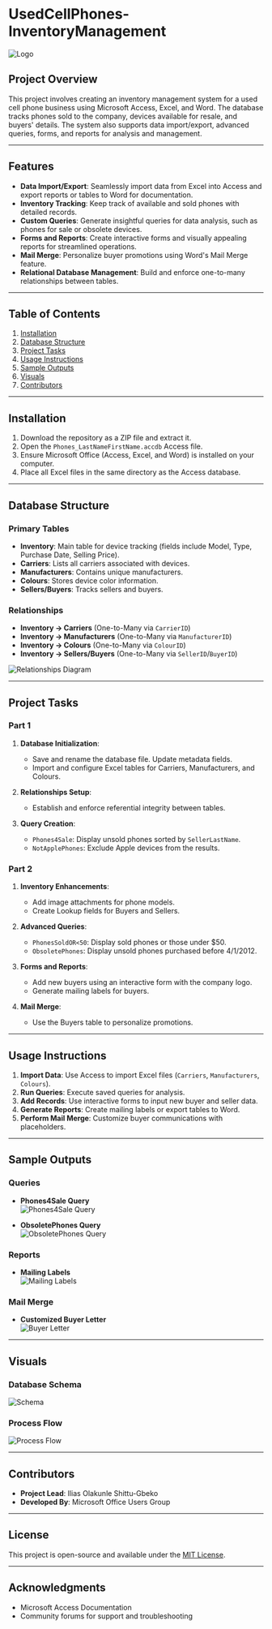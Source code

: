 # UsedCellPhones-InventoryManagement  
![Logo](https://files.oaiusercontent.com/file-IFHKIZc2u2UuEufRtGQnnGjw?se=2024-11-21T16%3A21%3A33Z&sp=r&sv=2024-08-04&sr=b&rscc=max-age%3D604800%2C%20immutable%2C%20private&rscd=attachment%3B%20filename%3D61d2264f-d0e7-4f29-a32a-e9800bb29a28.webp&sig=GUk9782HQUQD8mJWQwZEwNLeHNARqhdZlYqcV5buxIk%3D)

## Project Overview  
This project involves creating an inventory management system for a used cell phone business using Microsoft Access, Excel, and Word. The database tracks phones sold to the company, devices available for resale, and buyers' details. The system also supports data import/export, advanced queries, forms, and reports for analysis and management.

---

## Features  
- **Data Import/Export**: Seamlessly import data from Excel into Access and export reports or tables to Word for documentation.  
- **Inventory Tracking**: Keep track of available and sold phones with detailed records.  
- **Custom Queries**: Generate insightful queries for data analysis, such as phones for sale or obsolete devices.  
- **Forms and Reports**: Create interactive forms and visually appealing reports for streamlined operations.  
- **Mail Merge**: Personalize buyer promotions using Word's Mail Merge feature.  
- **Relational Database Management**: Build and enforce one-to-many relationships between tables.

---

## Table of Contents  
1. [Installation](#installation)  
2. [Database Structure](#database-structure)  
3. [Project Tasks](#project-tasks)  
4. [Usage Instructions](#usage-instructions)  
5. [Sample Outputs](#sample-outputs)  
6. [Visuals](#visuals)  
7. [Contributors](#contributors)

---

## Installation  
1. Download the repository as a ZIP file and extract it.  
2. Open the `Phones_LastNameFirstName.accdb` Access file.  
3. Ensure Microsoft Office (Access, Excel, and Word) is installed on your computer.  
4. Place all Excel files in the same directory as the Access database.

---

## Database Structure  
### Primary Tables  
- **Inventory**: Main table for device tracking (fields include Model, Type, Purchase Date, Selling Price).  
- **Carriers**: Lists all carriers associated with devices.  
- **Manufacturers**: Contains unique manufacturers.  
- **Colours**: Stores device color information.  
- **Sellers/Buyers**: Tracks sellers and buyers.

### Relationships  
- **Inventory → Carriers** (One-to-Many via `CarrierID`)  
- **Inventory → Manufacturers** (One-to-Many via `ManufacturerID`)  
- **Inventory → Colours** (One-to-Many via `ColourID`)  
- **Inventory → Sellers/Buyers** (One-to-Many via `SellerID`/`BuyerID`)  

![Relationships Diagram](images/relationships-diagram.png)

---

## Project Tasks  
### Part 1  
1. **Database Initialization**:  
   - Save and rename the database file. Update metadata fields.  
   - Import and configure Excel tables for Carriers, Manufacturers, and Colours.  

2. **Relationships Setup**:  
   - Establish and enforce referential integrity between tables.  

3. **Query Creation**:  
   - `Phones4Sale`: Display unsold phones sorted by `SellerLastName`.  
   - `NotApplePhones`: Exclude Apple devices from the results.  

### Part 2  
1. **Inventory Enhancements**:  
   - Add image attachments for phone models.  
   - Create Lookup fields for Buyers and Sellers.  

2. **Advanced Queries**:  
   - `PhonesSoldOR<50`: Display sold phones or those under $50.  
   - `ObsoletePhones`: Display unsold phones purchased before 4/1/2012.  

3. **Forms and Reports**:  
   - Add new buyers using an interactive form with the company logo.  
   - Generate mailing labels for buyers.  

4. **Mail Merge**:  
   - Use the Buyers table to personalize promotions.  

---

## Usage Instructions  
1. **Import Data**: Use Access to import Excel files (`Carriers`, `Manufacturers`, `Colours`).  
2. **Run Queries**: Execute saved queries for analysis.  
3. **Add Records**: Use interactive forms to input new buyer and seller data.  
4. **Generate Reports**: Create mailing labels or export tables to Word.  
5. **Perform Mail Merge**: Customize buyer communications with placeholders.

---

## Sample Outputs  
### Queries  
- **Phones4Sale Query**  
  ![Phones4Sale Query](images/phones4sale-query.png)

- **ObsoletePhones Query**  
  ![ObsoletePhones Query](images/obsoletephones-query.png)

### Reports  
- **Mailing Labels**  
  ![Mailing Labels](images/mailing-labels.png)

### Mail Merge  
- **Customized Buyer Letter**  
  ![Buyer Letter](images/buyer-letter.png)

---

## Visuals  
### Database Schema  
![Schema](images/database-schema.png)

### Process Flow  
![Process Flow](images/process-flow.png)

---

## Contributors  
- **Project Lead**: Ilias Olakunle Shittu-Gbeko  
- **Developed By**: Microsoft Office Users Group  

---

## License  
This project is open-source and available under the [MIT License](LICENSE).  

---

## Acknowledgments  
- Microsoft Access Documentation  
- Community forums for support and troubleshooting  

